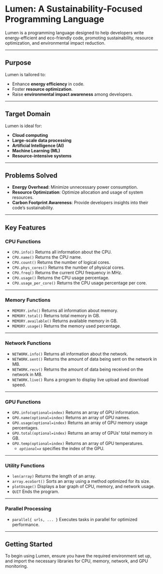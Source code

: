 # **Lumen: A Sustainability-Focused Programming Language**

Lumen is a programming language designed to help developers write energy-efficient and eco-friendly code, promoting sustainability, resource optimization, and environmental impact reduction.

---

## **Purpose**
Lumen is tailored to:
- Enhance **energy efficiency** in code.
- Foster **resource optimization**.
- Raise **environmental impact awareness** among developers.

---

## **Target Domain**
Lumen is ideal for:
- **Cloud computing**
- **Large-scale data processing**
- **Artificial Intelligence (AI)**
- **Machine Learning (ML)**
- **Resource-intensive systems**

---

## **Problems Solved**
- **Energy Overhead**: Minimize unnecessary power consumption.
- **Resource Optimization**: Optimize allocation and usage of system resources.
- **Carbon Footprint Awareness**: Provide developers insights into their code’s sustainability.

---

## **Key Features**

### **CPU Functions**
- `CPU.info()`
  Returns all information about the CPU.
- `CPU.name()`
  Returns the CPU name.
- `CPU.count()`
  Returns the number of logical cores.
- `CPU.phys_cores()`
  Returns the number of physical cores.
- `CPU.freq()`
  Returns the current CPU frequency in MHz.
- `CPU.usage()`
  Returns the CPU usage percentage.
- `CPU.usage_per_core()`
  Returns the CPU usage percentage per core.

---

### **Memory Functions**
- `MEMORY.info()`
  Returns all information about memory.
- `MEMORY.total()`
  Returns total memory in GB.
- `MEMORY.available()`
  Returns available memory in GB.
- `MEMORY.usage()`
  Returns the memory used percentage.

---

### **Network Functions**
- `NETWORK.info()`
  Returns all information about the network.
- `NETWORK.sent()`
  Returns the amount of data being sent on the network in MB.
- `NETWORK.recv()`
  Returns the amount of data being received on the network in MB.
- `NETWORK.live()`
  Runs a program to display live upload and download speed.

---

### **GPU Functions**
- `GPU.info(optional=index)`
  Returns an array of GPU information.
- `GPU.name(optional=index)`
  Returns an array of GPU names.
- `GPU.usage(optional=index)`
  Returns an array of GPU memory usage percentages.
- `GPU.total(optional=index)`
  Returns an array of GPUs' total memory in GB.
- `GPU.temp(optional=index)`
  Returns an array of GPU temperatures.
  - *`optional=x`* specifies the index of the GPU.

---

### **Utility Functions**
- `len(array)`
  Returns the length of an array.
- `array.ecoSort()`
  Sorts an array using a method optimized for its size.
- `plotUsage()`
  Displays a bar graph of CPU, memory, and network usage.
- `QUIT`
  Ends the program.

---

### **Parallel Processing**
- `parallel{ urls, ... }`
  Executes tasks in parallel for optimized performance.

---

## **Getting Started**
To begin using Lumen, ensure you have the required environment set up, and import the necessary libraries for CPU, memory, network, and GPU monitoring.
